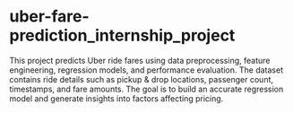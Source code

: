 # uber-fare-prediction_internship_project
This project predicts Uber ride fares using data preprocessing, feature engineering, regression models, and performance evaluation. The dataset contains ride details such as pickup &amp; drop locations, passenger count, timestamps, and fare amounts. The goal is to build an accurate regression model and generate insights into factors affecting pricing.
